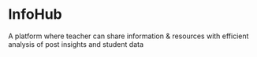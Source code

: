 # InfoHub
A platform where teacher can share information &amp; resources with efficient analysis of post insights and student data
